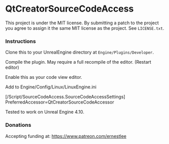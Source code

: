 QtCreatorSourceCodeAccess
==============================

This project is under the MIT license. By submitting a patch to the project you agree to assign it the same MIT license as the project. See `LICENSE.txt`.

### Instructions

Clone this to your UnrealEngine directory at `Engine/Plugins/Developer`.

Compile the plugin. May require a full recompile of the editor. (Restart editor)

Enable this as your code view editor.

Add to Engine/Config/Linux/LinuxEngine.ini

[/Script/SourceCodeAccess.SourceCodeAccessSettings]
PreferredAccessor=QtCreatorSourceCodeAccessor

Tested to work on Unreal Engine 4.10.

### Donations

Accepting funding at: https://www.patreon.com/ernestlee
